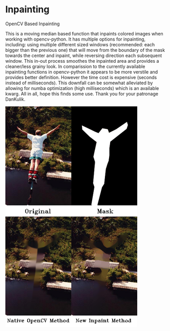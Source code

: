 # Inpainting
OpenCV Based Inpainting

This is a moving median based function that inpaints colored images when working with opencv-python. It has multiple options for inpainting, including: using multiple different sized windows (recommended: each bigger than the previous one) that will move from the boundary of the mask towards the center and inpaint, while reversing direction each subsequent window. This in-out process smoothes the inpainted area and provides a cleaner/less grainy look. In comparission to the currently available inpainting functions in opencv-python it appears to be more verstile and provides better definition. However the time cost is expensive (seconds instead of milliseconds). This downfall can be somewhat alleviated by allowing for numba optimization (high milliseconds) which is an available kwarg. All in all, hope this finds some use. Thank you for your patronage DanKulik.

![](test/5_Combined.png)
